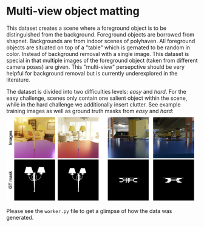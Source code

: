 # Multi-view object matting

This dataset creates a scene where a foreground object is to be distinguished
from the background. Foreground objects are borrowed from shapnet. Backgrounds
are from indoor scenes of polyhaven. All foreground objects are situated on top
of a "table" which is gernated to be random in color. Instead of background
removal with a single image. This dataset is special in that multiple images of
the foreground object (taken from different camera poses) are given. This
"multi-view" persepctive should be very helpful for background removal but is
currently underexplored in the literature.

The dataset is divided into two difficulties levels: *easy* and *hard*.
For the easy challenge, scenes only contain one salient object within the scene,
while in the hard challenge we additionally insert clutter.
See example training images as well as ground truth masks
from *easy* and *hard*:
![](images/challenge_illustrations.png)

Please see the `worker.py` file to get a glimpse of how the data was generated.